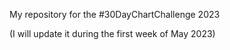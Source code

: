 My repository for the #30DayChartChallenge 2023

(I will update it during the first week of May 2023)
